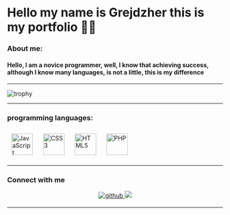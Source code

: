 # Hello my name is Grejdzher this is my portfolio 🕵️‍♂️

### About me:

#### Hello, I am a novice programmer, well, I know that achieving success, although I know many languages, is not a little, this is my difference
___
![trophy](https://github-profile-trophy.vercel.app/?username=ryo-ma&margin-w=15)
___

### programming languages:
<div> 
<a href="https://www.javascript.com/" target="_blank"><img style="margin: 10px" src="https://profilinator.rishav.dev/skills-assets/javascript-original.svg" alt="JavaScript" height="50" /></a>  
<a href="https://www.w3schools.com/css/" target="_blank"><img style="margin: 10px" src="https://profilinator.rishav.dev/skills-assets/css3-original-wordmark.svg" alt="CSS3" height="50" /></a>  
<a href="https://en.wikipedia.org/wiki/HTML5" target="_blank"><img style="margin: 10px" src="https://profilinator.rishav.dev/skills-assets/html5-original-wordmark.svg" alt="HTML5" height="50" /></a>  
<a href="https://www.php.net/" target="_blank"><img style="margin: 10px" src="https://profilinator.rishav.dev/skills-assets/php-original.svg" alt="PHP" height="50" /></a>  
</div>

___

### Connect with me

<div align="center">
<a href="https://github.com/TKakashi" target="_blank">
<img src=https://img.shields.io/badge/github-%2324292e.svg?&style=for-the-badge&logo=github&logoColor=white alt=github style="margin-bottom: 5px;" />
<a>
  <a href"" target="_blank">
  <img src=https://img.shields.io/badge/discord-black?style=for-the-badge&logo=discord&logoColor=/>
</a>
  
____




